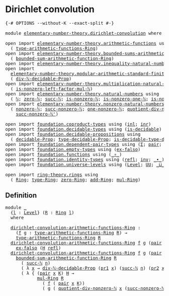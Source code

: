 # Dirichlet convolution

<pre class="Agda"><a id="34" class="Symbol">{-#</a> <a id="38" class="Keyword">OPTIONS</a> <a id="46" class="Pragma">--without-K</a> <a id="58" class="Pragma">--exact-split</a> <a id="72" class="Symbol">#-}</a>

<a id="77" class="Keyword">module</a> <a id="84" href="elementary-number-theory.dirichlet-convolution.html" class="Module">elementary-number-theory.dirichlet-convolution</a> <a id="131" class="Keyword">where</a>

<a id="138" class="Keyword">open</a> <a id="143" class="Keyword">import</a> <a id="150" href="elementary-number-theory.arithmetic-functions.html" class="Module">elementary-number-theory.arithmetic-functions</a> <a id="196" class="Keyword">using</a>
  <a id="204" class="Symbol">(</a> <a id="206" href="elementary-number-theory.arithmetic-functions.html#599" class="Function">type-arithmetic-functions-Ring</a><a id="236" class="Symbol">)</a>
<a id="238" class="Keyword">open</a> <a id="243" class="Keyword">import</a> <a id="250" href="elementary-number-theory.bounded-sums-arithmetic-functions.html" class="Module">elementary-number-theory.bounded-sums-arithmetic-functions</a> <a id="309" class="Keyword">using</a>
  <a id="317" class="Symbol">(</a> <a id="319" href="elementary-number-theory.bounded-sums-arithmetic-functions.html#2173" class="Function">bounded-sum-arithmetic-function-Ring</a><a id="355" class="Symbol">)</a>
<a id="357" class="Keyword">open</a> <a id="362" class="Keyword">import</a> <a id="369" href="elementary-number-theory.inequality-natural-numbers.html" class="Module">elementary-number-theory.inequality-natural-numbers</a> <a id="421" class="Keyword">using</a> <a id="427" class="Symbol">(</a><a id="428" href="elementary-number-theory.inequality-natural-numbers.html#1431" class="Function">leq-ℕ</a><a id="433" class="Symbol">)</a>
<a id="435" class="Keyword">open</a> <a id="440" class="Keyword">import</a>
  <a id="449" href="elementary-number-theory.modular-arithmetic-standard-finite-types.html" class="Module">elementary-number-theory.modular-arithmetic-standard-finite-types</a> <a id="515" class="Keyword">using</a>
  <a id="523" class="Symbol">(</a> <a id="525" href="elementary-number-theory.modular-arithmetic-standard-finite-types.html#27093" class="Function">div-ℕ-decidable-Prop</a><a id="545" class="Symbol">)</a>
<a id="547" class="Keyword">open</a> <a id="552" class="Keyword">import</a> <a id="559" href="elementary-number-theory.multiplication-natural-numbers.html" class="Module">elementary-number-theory.multiplication-natural-numbers</a> <a id="615" class="Keyword">using</a>
  <a id="623" class="Symbol">(</a> <a id="625" href="elementary-number-theory.multiplication-natural-numbers.html#6649" class="Function">is-nonzero-left-factor-mul-ℕ</a><a id="653" class="Symbol">)</a>
<a id="655" class="Keyword">open</a> <a id="660" class="Keyword">import</a> <a id="667" href="elementary-number-theory.natural-numbers.html" class="Module">elementary-number-theory.natural-numbers</a> <a id="708" class="Keyword">using</a>
  <a id="716" class="Symbol">(</a> <a id="718" href="elementary-number-theory.natural-numbers.html#1444" class="Datatype">ℕ</a><a id="719" class="Symbol">;</a> <a id="721" href="elementary-number-theory.natural-numbers.html#1465" class="InductiveConstructor">zero-ℕ</a><a id="727" class="Symbol">;</a> <a id="729" href="elementary-number-theory.natural-numbers.html#1478" class="InductiveConstructor">succ-ℕ</a><a id="735" class="Symbol">;</a> <a id="737" href="elementary-number-theory.natural-numbers.html#1926" class="Function">is-nonzero-ℕ</a><a id="749" class="Symbol">;</a> <a id="751" href="elementary-number-theory.natural-numbers.html#3578" class="Function">is-nonzero-one-ℕ</a><a id="767" class="Symbol">;</a> <a id="769" href="elementary-number-theory.natural-numbers.html#3025" class="Function">is-nonzero-succ-ℕ</a><a id="786" class="Symbol">)</a>
<a id="788" class="Keyword">open</a> <a id="793" class="Keyword">import</a> <a id="800" href="elementary-number-theory.nonzero-natural-numbers.html" class="Module">elementary-number-theory.nonzero-natural-numbers</a> <a id="849" class="Keyword">using</a>
  <a id="857" class="Symbol">(</a> <a id="859" href="elementary-number-theory.nonzero-natural-numbers.html#710" class="Function">nonzero-ℕ</a><a id="868" class="Symbol">;</a> <a id="870" href="elementary-number-theory.nonzero-natural-numbers.html#847" class="Function">succ-nonzero-ℕ</a><a id="884" class="Symbol">;</a> <a id="886" href="elementary-number-theory.nonzero-natural-numbers.html#761" class="Function">one-nonzero-ℕ</a><a id="899" class="Symbol">;</a> <a id="901" href="elementary-number-theory.nonzero-natural-numbers.html#1110" class="Function">quotient-div-nonzero-ℕ</a><a id="923" class="Symbol">;</a>
    <a id="929" href="elementary-number-theory.nonzero-natural-numbers.html#984" class="Function">succ-nonzero-ℕ&#39;</a><a id="944" class="Symbol">)</a>

<a id="947" class="Keyword">open</a> <a id="952" class="Keyword">import</a> <a id="959" href="foundation.coproduct-types.html" class="Module">foundation.coproduct-types</a> <a id="986" class="Keyword">using</a> <a id="992" class="Symbol">(</a><a id="993" href="foundation.coproduct-types.html#1239" class="InductiveConstructor">inl</a><a id="996" class="Symbol">;</a> <a id="998" href="foundation.coproduct-types.html#1262" class="InductiveConstructor">inr</a><a id="1001" class="Symbol">)</a>
<a id="1003" class="Keyword">open</a> <a id="1008" class="Keyword">import</a> <a id="1015" href="foundation.decidable-types.html" class="Module">foundation.decidable-types</a> <a id="1042" class="Keyword">using</a> <a id="1048" class="Symbol">(</a><a id="1049" href="foundation.decidable-types.html#1741" class="Function">is-decidable</a><a id="1061" class="Symbol">)</a>
<a id="1063" class="Keyword">open</a> <a id="1068" class="Keyword">import</a> <a id="1075" href="foundation.decidable-propositions.html" class="Module">foundation.decidable-propositions</a> <a id="1109" class="Keyword">using</a>
  <a id="1117" class="Symbol">(</a> <a id="1119" href="foundation.decidable-propositions.html#1873" class="Function">decidable-Prop</a><a id="1133" class="Symbol">;</a> <a id="1135" href="foundation.decidable-propositions.html#2131" class="Function">type-decidable-Prop</a><a id="1154" class="Symbol">;</a> <a id="1156" href="foundation.decidable-propositions.html#2361" class="Function">is-decidable-type-decidable-Prop</a><a id="1188" class="Symbol">)</a>
<a id="1190" class="Keyword">open</a> <a id="1195" class="Keyword">import</a> <a id="1202" href="foundation.dependent-pair-types.html" class="Module">foundation.dependent-pair-types</a> <a id="1234" class="Keyword">using</a> <a id="1240" class="Symbol">(</a><a id="1241" href="foundation-core.dependent-pair-types.html#502" class="Record">Σ</a><a id="1242" class="Symbol">;</a> <a id="1244" href="foundation-core.dependent-pair-types.html#575" class="InductiveConstructor">pair</a><a id="1248" class="Symbol">;</a> <a id="1250" href="foundation-core.dependent-pair-types.html#592" class="Field">pr1</a><a id="1253" class="Symbol">;</a> <a id="1255" href="foundation-core.dependent-pair-types.html#604" class="Field">pr2</a><a id="1258" class="Symbol">)</a>
<a id="1260" class="Keyword">open</a> <a id="1265" class="Keyword">import</a> <a id="1272" href="foundation.empty-types.html" class="Module">foundation.empty-types</a> <a id="1295" class="Keyword">using</a> <a id="1301" class="Symbol">(</a><a id="1302" href="foundation-core.empty-types.html#1147" class="Function">ex-falso</a><a id="1310" class="Symbol">)</a>
<a id="1312" class="Keyword">open</a> <a id="1317" class="Keyword">import</a> <a id="1324" href="foundation.functions.html" class="Module">foundation.functions</a> <a id="1345" class="Keyword">using</a> <a id="1351" class="Symbol">(</a><a id="1352" href="foundation-core.functions.html#407" class="Function Operator">_∘_</a><a id="1355" class="Symbol">)</a>
<a id="1357" class="Keyword">open</a> <a id="1362" class="Keyword">import</a> <a id="1369" href="foundation.identity-types.html" class="Module">foundation.identity-types</a> <a id="1395" class="Keyword">using</a> <a id="1401" class="Symbol">(</a><a id="1402" href="foundation-core.identity-types.html#694" class="InductiveConstructor">refl</a><a id="1406" class="Symbol">;</a> <a id="1408" href="foundation-core.identity-types.html#1552" class="Function">inv</a><a id="1411" class="Symbol">;</a> <a id="1413" href="foundation-core.identity-types.html#1239" class="Function Operator">_∙_</a><a id="1416" class="Symbol">)</a>
<a id="1418" class="Keyword">open</a> <a id="1423" class="Keyword">import</a> <a id="1430" href="foundation.universe-levels.html" class="Module">foundation.universe-levels</a> <a id="1457" class="Keyword">using</a> <a id="1463" class="Symbol">(</a><a id="1464" href="Agda.Primitive.html#597" class="Postulate">Level</a><a id="1469" class="Symbol">;</a> <a id="1471" href="foundation-core.universe-levels.html#222" class="Primitive">UU</a><a id="1473" class="Symbol">;</a> <a id="1475" href="Agda.Primitive.html#810" class="Primitive Operator">_⊔_</a><a id="1478" class="Symbol">)</a>

<a id="1481" class="Keyword">open</a> <a id="1486" class="Keyword">import</a> <a id="1493" href="ring-theory.rings.html" class="Module">ring-theory.rings</a> <a id="1511" class="Keyword">using</a>
  <a id="1519" class="Symbol">(</a> <a id="1521" href="ring-theory.rings.html#1734" class="Function">Ring</a><a id="1525" class="Symbol">;</a> <a id="1527" href="ring-theory.rings.html#2030" class="Function">type-Ring</a><a id="1536" class="Symbol">;</a> <a id="1538" href="ring-theory.rings.html#3110" class="Function">zero-Ring</a><a id="1547" class="Symbol">;</a> <a id="1549" href="ring-theory.rings.html#2387" class="Function">add-Ring</a><a id="1557" class="Symbol">;</a> <a id="1559" href="ring-theory.rings.html#4490" class="Function">mul-Ring</a><a id="1567" class="Symbol">)</a>
</pre>
## Definition

<pre class="Agda"><a id="1597" class="Keyword">module</a> <a id="1604" href="elementary-number-theory.dirichlet-convolution.html#1604" class="Module">_</a>
  <a id="1608" class="Symbol">{</a><a id="1609" href="elementary-number-theory.dirichlet-convolution.html#1609" class="Bound">l</a> <a id="1611" class="Symbol">:</a> <a id="1613" href="Agda.Primitive.html#597" class="Postulate">Level</a><a id="1618" class="Symbol">}</a> <a id="1620" class="Symbol">(</a><a id="1621" href="elementary-number-theory.dirichlet-convolution.html#1621" class="Bound">R</a> <a id="1623" class="Symbol">:</a> <a id="1625" href="ring-theory.rings.html#1734" class="Function">Ring</a> <a id="1630" href="elementary-number-theory.dirichlet-convolution.html#1609" class="Bound">l</a><a id="1631" class="Symbol">)</a>
  <a id="1635" class="Keyword">where</a>

  <a id="1644" href="elementary-number-theory.dirichlet-convolution.html#1644" class="Function">dirichlet-convolution-arithmetic-functions-Ring</a> <a id="1692" class="Symbol">:</a>
    <a id="1698" class="Symbol">(</a><a id="1699" href="elementary-number-theory.dirichlet-convolution.html#1699" class="Bound">f</a> <a id="1701" href="elementary-number-theory.dirichlet-convolution.html#1701" class="Bound">g</a> <a id="1703" class="Symbol">:</a> <a id="1705" href="elementary-number-theory.arithmetic-functions.html#599" class="Function">type-arithmetic-functions-Ring</a> <a id="1736" href="elementary-number-theory.dirichlet-convolution.html#1621" class="Bound">R</a><a id="1737" class="Symbol">)</a> <a id="1739" class="Symbol">→</a>
    <a id="1745" href="elementary-number-theory.arithmetic-functions.html#599" class="Function">type-arithmetic-functions-Ring</a> <a id="1776" href="elementary-number-theory.dirichlet-convolution.html#1621" class="Bound">R</a>
  <a id="1780" href="elementary-number-theory.dirichlet-convolution.html#1644" class="Function">dirichlet-convolution-arithmetic-functions-Ring</a> <a id="1828" href="elementary-number-theory.dirichlet-convolution.html#1828" class="Bound">f</a> <a id="1830" href="elementary-number-theory.dirichlet-convolution.html#1830" class="Bound">g</a> <a id="1832" class="Symbol">(</a><a id="1833" href="foundation-core.dependent-pair-types.html#575" class="InductiveConstructor">pair</a> <a id="1838" href="elementary-number-theory.natural-numbers.html#1465" class="InductiveConstructor">zero-ℕ</a> <a id="1845" href="elementary-number-theory.dirichlet-convolution.html#1845" class="Bound">H</a><a id="1846" class="Symbol">)</a> <a id="1848" class="Symbol">=</a>
    <a id="1854" href="foundation-core.empty-types.html#1147" class="Function">ex-falso</a> <a id="1863" class="Symbol">(</a><a id="1864" href="elementary-number-theory.dirichlet-convolution.html#1845" class="Bound">H</a> <a id="1866" href="foundation-core.identity-types.html#694" class="InductiveConstructor">refl</a><a id="1870" class="Symbol">)</a> 
  <a id="1875" href="elementary-number-theory.dirichlet-convolution.html#1644" class="Function">dirichlet-convolution-arithmetic-functions-Ring</a> <a id="1923" href="elementary-number-theory.dirichlet-convolution.html#1923" class="Bound">f</a> <a id="1925" href="elementary-number-theory.dirichlet-convolution.html#1925" class="Bound">g</a> <a id="1927" class="Symbol">(</a><a id="1928" href="foundation-core.dependent-pair-types.html#575" class="InductiveConstructor">pair</a> <a id="1933" class="Symbol">(</a><a id="1934" href="elementary-number-theory.natural-numbers.html#1478" class="InductiveConstructor">succ-ℕ</a> <a id="1941" href="elementary-number-theory.dirichlet-convolution.html#1941" class="Bound">n</a><a id="1942" class="Symbol">)</a> <a id="1944" href="elementary-number-theory.dirichlet-convolution.html#1944" class="Bound">H</a><a id="1945" class="Symbol">)</a> <a id="1947" class="Symbol">=</a>
    <a id="1953" href="elementary-number-theory.bounded-sums-arithmetic-functions.html#2173" class="Function">bounded-sum-arithmetic-function-Ring</a> <a id="1990" href="elementary-number-theory.dirichlet-convolution.html#1621" class="Bound">R</a>
      <a id="1998" class="Symbol">(</a> <a id="2000" href="elementary-number-theory.natural-numbers.html#1478" class="InductiveConstructor">succ-ℕ</a> <a id="2007" href="elementary-number-theory.dirichlet-convolution.html#1941" class="Bound">n</a><a id="2008" class="Symbol">)</a>
      <a id="2016" class="Symbol">(</a> <a id="2018" class="Symbol">λ</a> <a id="2020" href="elementary-number-theory.dirichlet-convolution.html#2020" class="Bound">x</a> <a id="2022" class="Symbol">→</a> <a id="2024" href="elementary-number-theory.modular-arithmetic-standard-finite-types.html#27093" class="Function">div-ℕ-decidable-Prop</a> <a id="2045" class="Symbol">(</a><a id="2046" href="foundation-core.dependent-pair-types.html#592" class="Field">pr1</a> <a id="2050" href="elementary-number-theory.dirichlet-convolution.html#2020" class="Bound">x</a><a id="2051" class="Symbol">)</a> <a id="2053" class="Symbol">(</a><a id="2054" href="elementary-number-theory.natural-numbers.html#1478" class="InductiveConstructor">succ-ℕ</a> <a id="2061" href="elementary-number-theory.dirichlet-convolution.html#1941" class="Bound">n</a><a id="2062" class="Symbol">)</a> <a id="2064" class="Symbol">(</a><a id="2065" href="foundation-core.dependent-pair-types.html#604" class="Field">pr2</a> <a id="2069" href="elementary-number-theory.dirichlet-convolution.html#2020" class="Bound">x</a><a id="2070" class="Symbol">))</a>
      <a id="2079" class="Symbol">(</a> <a id="2081" class="Symbol">λ</a> <a id="2083" class="Symbol">{</a> <a id="2085" class="Symbol">(</a><a id="2086" href="foundation-core.dependent-pair-types.html#575" class="InductiveConstructor">pair</a> <a id="2091" href="elementary-number-theory.dirichlet-convolution.html#2091" class="Bound">x</a> <a id="2093" href="elementary-number-theory.dirichlet-convolution.html#2093" class="Bound">K</a><a id="2094" class="Symbol">)</a> <a id="2096" href="elementary-number-theory.dirichlet-convolution.html#2096" class="Bound">H</a> <a id="2098" class="Symbol">→</a>
            <a id="2112" href="ring-theory.rings.html#4490" class="Function">mul-Ring</a> <a id="2121" href="elementary-number-theory.dirichlet-convolution.html#1621" class="Bound">R</a>
              <a id="2137" class="Symbol">(</a> <a id="2139" href="elementary-number-theory.dirichlet-convolution.html#1923" class="Bound">f</a> <a id="2141" class="Symbol">(</a> <a id="2143" href="foundation-core.dependent-pair-types.html#575" class="InductiveConstructor">pair</a> <a id="2148" href="elementary-number-theory.dirichlet-convolution.html#2091" class="Bound">x</a> <a id="2150" href="elementary-number-theory.dirichlet-convolution.html#2093" class="Bound">K</a><a id="2151" class="Symbol">))</a>
              <a id="2168" class="Symbol">(</a> <a id="2170" href="elementary-number-theory.dirichlet-convolution.html#1925" class="Bound">g</a> <a id="2172" class="Symbol">(</a> <a id="2174" href="elementary-number-theory.nonzero-natural-numbers.html#1110" class="Function">quotient-div-nonzero-ℕ</a> <a id="2197" href="elementary-number-theory.dirichlet-convolution.html#2091" class="Bound">x</a> <a id="2199" class="Symbol">(</a><a id="2200" href="elementary-number-theory.nonzero-natural-numbers.html#984" class="Function">succ-nonzero-ℕ&#39;</a> <a id="2216" href="elementary-number-theory.dirichlet-convolution.html#1941" class="Bound">n</a><a id="2217" class="Symbol">)</a> <a id="2219" href="elementary-number-theory.dirichlet-convolution.html#2096" class="Bound">H</a><a id="2220" class="Symbol">))})</a>
</pre>